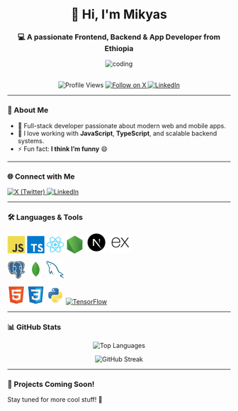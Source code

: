 <h1 align="center">👋 Hi, I'm Mikyas</h1>
<h3 align="center">💻 A passionate Frontend, Backend & App Developer from Ethiopia</h3>

<div align="center">
  <img src="https://c.tenor.com/2uyENRmiUt0AAAAC/coding.gif" alt="coding" width="500" />
</div>

<br/>

<p align="center">
  <img height="28" src="https://komarev.com/ghpvc/?username=mikimelese&label=Profile%20views&color=0e75b6&style=flat" alt="Profile Views" />
  <a href="https://twitter.com/mikimelese" target="_blank">
    <img height="28" src="https://img.shields.io/twitter/follow/mikimelese?logo=x&style=flat" alt="Follow on X" />
  </a>
  <a href="https://linkedin.com/in/mikimelese" target="_blank">
    <img height="28" src="https://img.shields.io/badge/LinkedIn-Follow-blue?logo=linkedin&style=flat" alt="LinkedIn" />
  </a>
</p>

---

### 🚀 About Me
- 🎯 Full-stack developer passionate about modern web and mobile apps.  
- 🧠 I love working with **JavaScript**, **TypeScript**, and scalable backend systems.  
- ⚡ Fun fact: **I think I’m funny** 😄  

---

### 🌐 Connect with Me
<p align="left">
  <a href="https://twitter.com/mikimelese" target="_blank">
    <img src="https://img.icons8.com/ios-filled/30/000000/twitterx--v1.png" alt="X (Twitter)" height="30" />
  </a>
  <a href="https://linkedin.com/in/mikimelese" target="_blank">
    <img src="https://cdn.jsdelivr.net/gh/devicons/devicon/icons/linkedin/linkedin-original.svg" alt="LinkedIn" height="30" />
  </a>
</p>

---

### 🛠️ Languages & Tools
<p align="left">

  <!-- Core stack -->
  <a href="https://developer.mozilla.org/en-US/docs/Web/JavaScript" target="_blank"><img src="https://raw.githubusercontent.com/devicons/devicon/master/icons/javascript/javascript-original.svg" alt="JavaScript" width="40" height="40"/></a>
  <a href="https://www.typescriptlang.org/" target="_blank"><img src="https://raw.githubusercontent.com/devicons/devicon/master/icons/typescript/typescript-original.svg" alt="TypeScript" width="40" height="40"/></a>
  <a href="https://react.dev" target="_blank"><img src="https://raw.githubusercontent.com/devicons/devicon/master/icons/react/react-original.svg" alt="React" width="40" height="40"/></a>
  <a href="https://nodejs.org/" target="_blank"><img src="https://raw.githubusercontent.com/devicons/devicon/master/icons/nodejs/nodejs-original.svg" alt="Node.js" width="40" height="40"/></a>
  <a href="https://nextjs.org/" target="_blank"><img src="https://raw.githubusercontent.com/devicons/devicon/master/icons/nextjs/nextjs-original.svg" alt="Next.js" width="40" height="40" style="background:#ffffff;border-radius:8px;padding:5px;"/></a>
  <a href="https://expressjs.com/" target="_blank"><img src="https://raw.githubusercontent.com/devicons/devicon/master/icons/express/express-original.svg" alt="Express.js" width="40" height="40" style="background:#ffffff;border-radius:8px;padding:5px;"/></a>

  <!-- Databases -->
  <a href="https://www.postgresql.org/" target="_blank"><img src="https://raw.githubusercontent.com/devicons/devicon/master/icons/postgresql/postgresql-original.svg" alt="PostgreSQL" width="40" height="40"/></a>
  <a href="https://www.mongodb.com/" target="_blank"><img src="https://raw.githubusercontent.com/devicons/devicon/master/icons/mongodb/mongodb-original.svg" alt="MongoDB" width="40" height="40"/></a>
  <a href="https://www.mysql.com/" target="_blank"><img src="https://raw.githubusercontent.com/devicons/devicon/master/icons/mysql/mysql-original.svg" alt="MySQL" width="40" height="40"/></a>

  <!-- Mark-up / styles / misc. -->
  <a href="https://www.w3.org/html/" target="_blank"><img src="https://raw.githubusercontent.com/devicons/devicon/master/icons/html5/html5-original.svg" alt="HTML" width="40" height="40"/></a>
  <a href="https://www.w3schools.com/css/" target="_blank"><img src="https://raw.githubusercontent.com/devicons/devicon/master/icons/css3/css3-original.svg" alt="CSS" width="40" height="40"/></a>
  <a href="https://www.python.org" target="_blank"><img src="https://raw.githubusercontent.com/devicons/devicon/master/icons/python/python-original.svg" alt="Python" width="40" height="40"/></a>
  <a href="https://www.tensorflow.org" target="_blank"><img src="https://www.vectorlogo.zone/logos/tensorflow/tensorflow-icon.svg" alt="TensorFlow" width="40" height="40"/></a>
</p>

---

### 📊 GitHub Stats
<p align="center">
  <img src="https://github-readme-stats.vercel.app/api/top-langs?username=mikimelese&show_icons=true&locale=en&layout=compact&theme=tokyonight" alt="Top Languages" />
</p>

<p align="center">
  <img src="https://streak-stats.demolab.com/?user=mikimelese&theme=tokyonight" alt="GitHub Streak" />
</p>

---

### 🧠 Projects Coming Soon!
Stay tuned for more cool stuff! 🚀

